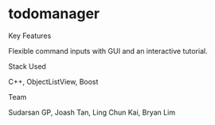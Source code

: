 todomanager
===========

Key Features

Flexible command inputs with GUI and an interactive tutorial.

Stack Used

C++, ObjectListView, Boost

Team

Sudarsan GP, Joash Tan, Ling Chun Kai, Bryan Lim

